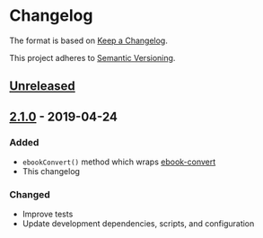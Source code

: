 # Changelog

The format is based on [Keep a Changelog](https://keepachangelog.com/en/1.0.0).

This project adheres to [Semantic Versioning](https://semver.org).

## [Unreleased]

## [2.1.0] - 2019-04-24

### Added

- `ebookConvert()` method which wraps [ebook-convert](https://manual.calibre-ebook.com/generated/en/ebook-convert.html)
- This changelog

### Changed

- Improve tests
- Update development dependencies, scripts, and configuration

[unreleased]: https://github.com/Xyfir/node-calibre/compare/2.1.0...HEAD
[2.1.0]: https://github.com/Xyfir/node-calibre/releases/tag/2.1.0
